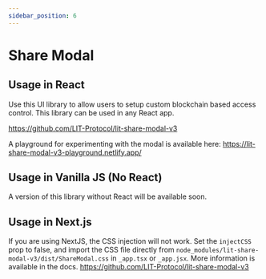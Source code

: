 ```yaml
---
sidebar_position: 6
---
```


# Share Modal

## Usage in React

Use this UI library to allow users to setup custom blockchain based access control. This library can be used in any React app.

https://github.com/LIT-Protocol/lit-share-modal-v3

A playground for experimenting with the modal is available here: https://lit-share-modal-v3-playground.netlify.app/

## Usage in Vanilla JS (No React)

A version of this library without React will be available soon.

[//]: # (To use this library without React, you can use the following package, which wraps the react library up in vanilla JS.)

[//]: # ()
[//]: # (https://github.com/LIT-Protocol/lit-share-modal-v2-vanilla-js)

## Usage in Next.js

If you are using NextJS, the CSS injection will not work. Set the `injectCSS` prop to false, and import the CSS file directly from `node_modules/lit-share-modal-v3/dist/ShareModal.css` in `_app.tsx` or `_app.jsx`.
More information is available in the docs.  https://github.com/LIT-Protocol/lit-share-modal-v3